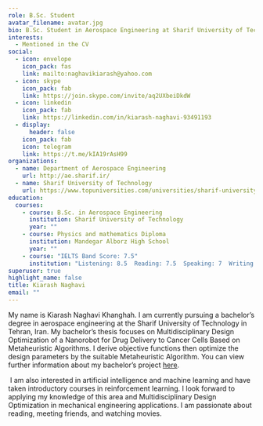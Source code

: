 ```yaml
---
role: B.Sc. Student
avatar_filename: avatar.jpg
bio: B.Sc. Student in Aerospace Engineering at Sharif University of Technology
interests:
  - Mentioned in the CV
social:
  - icon: envelope
    icon_pack: fas
    link: mailto:naghavikiarash@yahoo.com
  - icon: skype
    icon_pack: fab
    link: https://join.skype.com/invite/aq2UXbeiDkdW
  - icon: linkedin
    icon_pack: fab
    link: https://linkedin.com/in/kiarash-naghavi-93491193
  - display:
      header: false
    icon_pack: fab
    icon: telegram
    link: https://t.me/kIA19rAsH99
organizations:
  - name: Department of Aerospace Engineering
    url: http://ae.sharif.ir/
  - name: Sharif University of Technology
    url: https://www.topuniversities.com/universities/sharif-university-technology
education:
  courses:
    - course: B.Sc. in Aerospace Engineering
      institution: Sharif University of Technology
      year: ""
    - course: Physics and mathematics Diploma
      institution: Mandegar Alborz High School
      year: ""
    - course: "IELTS Band Score: 7.5"
      institution: "Listening: 8.5  Reading: 7.5  Speaking: 7  Writing: 7"
superuser: true
highlight_name: false
title: Kiarash Naghavi
email: ""
---
```

My name is Kiarash Naghavi Khanghah. I am currently pursuing a bachelor’s degree in aerospace engineering at the Sharif University of Technology in Tehran, Iran. My bachelor’s thesis focuses on Multidisciplinary Design Optimization of a Nanorobot for Drug Delivery to Cancer Cells Based on Metaheuristic Algorithms. I derive objective functions then optimize the design parameters by the suitable Metaheuristic Algorithm. You can view further information about my bachelor’s project [here](https://kiarash-naghavi.netlify.app/project/multidisciplinary-design-optimization-of-a-nanorobot-for-drug-delivery-to-cancer-cells-based-on-genetic-algorithms/).

 I am also interested in artificial intelligence and machine learning and have taken introductory courses in reinforcement learning. I look forward to applying my knowledge of this area and Multidisciplinary Design Optimization in mechanical engineering applications. I am passionate about reading, meeting friends, and watching movies.